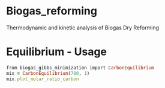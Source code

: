 # Biogas_reforming
Thermodynamic and kinetic analysis of Biogas Dry Reforming

# Equilibrium - Usage

```ruby
from biogas_gibbs_minimization import CarbonEquilibrium
mix = CarbonEquilibrium(700, 1)
mix.plot_molar_ratio_carbon
```

